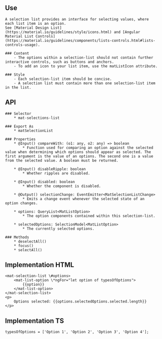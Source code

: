 ## Use
    A selection list provides an interface for selecting values, where each list item is an option.
    See [Material Design List](https://material.io/guidelines/style/icons.html) and [Angular Material List Controls](https://material.io/guidelines/components/lists-controls.html#lists-controls-usage).

    ### Content
        - The options within a selection-list should not contain further interactive controls, such as buttons and anchors.
        - To add an icon to your list item, use the matListIcon attribute.
    
    ### Style
        - Each selection-list item should be concise.
        - A selection list must contain more than one selection-list item in the list.


## API
    ### Selector 
        * mat-selections-list

    ### Export As
        * matSelectionList

    ### Properties
        * @Input() compareWith: (o1: any, o2: any) => boolean
            * Function used for comparing an option against the selected value when determining which options should appear as selected. The first argument is the value of an options. The second one is a value from the selected value. A boolean must be returned.

        * @Input() disableRipple: boolean
            * Whether ripples are disabled.

        * @Input() disabled: boolean
            * Whether the component is disabled.

        * @Output() selectionChange: EventEmitter<MatSelectionListChange>
            * Emits a change event whenever the selected state of an option changes.

        * options: QueryList<MatListOption>
            * The option components contained within this selection-list.

        * selectedOptions: SelectionModel<MatListOption>
            * The currently selected options.

    ### Methods
        * deselectAll()
        * focus()
        * selectAll()


## Implementation HTML
    <mat-selection-list \#options>
        <mat-list-option \*ngFor="let option of typesOfOptions">
            {{option}}
        </mat-list-option>
    </mat-selection-list>
    <p>
        Options selected: {{options.selectedOptions.selected.length}}
    </p>


## Implementation TS

    typesOfOptions = ['Option 1', 'Option 2', 'Option 3', 'Option 4'];